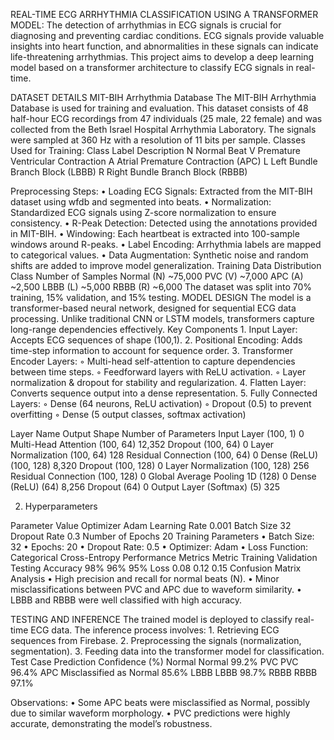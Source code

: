 REAL-TIME ECG ARRHYTHMIA CLASSIFICATION USING A TRANSFORMER MODEL:
The detection of arrhythmias in ECG signals is crucial for diagnosing and preventing cardiac conditions. ECG signals provide valuable insights into heart function, and abnormalities in these signals can indicate life-threatening arrhythmias. This project aims to develop a deep learning model based on a transformer architecture to classify ECG signals in real-time.

DATASET DETAILS
MIT-BIH Arrhythmia Database
The MIT-BIH Arrhythmia Database is used for training and evaluation. This dataset consists of 48 half-hour ECG recordings from 47 individuals (25 male, 22 female) and was collected from the Beth Israel Hospital Arrhythmia Laboratory. The signals were sampled at 360 Hz with a resolution of 11 bits per sample.
Classes Used for Training:
Class Label
Description
N
Normal Beat
V
Premature Ventricular Contraction
A
Atrial Premature Contraction (APC)
L
Left Bundle Branch Block (LBBB)
R
Right Bundle Branch Block (RBBB)

Preprocessing Steps:
    • Loading ECG Signals: Extracted from the MIT-BIH dataset using wfdb and segmented into beats.
    • Normalization: Standardized ECG signals using Z-score normalization to ensure consistency.
    • R-Peak Detection: Detected using the annotations provided in MIT-BIH.
    • Windowing: Each heartbeat is extracted into 100-sample windows around R-peaks.
    • Label Encoding: Arrhythmia labels are mapped to categorical values.
    • Data Augmentation: Synthetic noise and random shifts are added to improve model generalization.
Training Data Distribution
Class
Number of Samples
Normal (N)
~75,000
PVC (V)
~7,000
APC (A)
~2,500
LBBB (L)
~5,000
RBBB (R)
~6,000
The dataset was split into 70% training, 15% validation, and 15% testing.
MODEL DESIGN
The model is a transformer-based neural network, designed for sequential ECG data processing. Unlike traditional CNN or LSTM models, transformers capture long-range dependencies effectively.
Key Components
    1. Input Layer: Accepts ECG sequences of shape (100,1).
    2. Positional Encoding: Adds time-step information to account for sequence order.
    3. Transformer Encoder Layers:
        ◦ Multi-head self-attention to capture dependencies between time steps.
        ◦ Feedforward layers with ReLU activation.
        ◦ Layer normalization & dropout for stability and regularization.
    4. Flatten Layer: Converts sequence output into a dense representation.
    5. Fully Connected Layers:
        ◦ Dense (64 neurons, ReLU activation)
        ◦ Dropout (0.5) to prevent overfitting
        ◦ Dense (5 output classes, softmax activation)

Layer Name
Output Shape
Number of Parameters
Input Layer
(100, 1)
0
Multi-Head Attention
(100, 64)
12,352
Dropout
(100, 64)
0
Layer Normalization
(100, 64)
128
Residual Connection
(100, 64)
0
Dense (ReLU)
(100, 128)
8,320
Dropout
(100, 128)
0
Layer Normalization
(100, 128)
256
Residual Connection
(100, 128)
0
Global Average Pooling 1D
(128)
0
Dense (ReLU)
(64)
8,256
Dropout
(64)
0
Output Layer (Softmax)
(5)
325

2. Hyperparameters

Parameter
Value
Optimizer
Adam
Learning Rate
0.001
Batch Size
32
Dropout Rate
0.3
Number of Epochs
20
Training Parameters
    • Batch Size: 32
    • Epochs: 20
    • Dropout Rate: 0.5
    • Optimizer: Adam
    • Loss Function: Categorical Cross-Entropy
Performance Metrics
Metric
Training
Validation
Testing
Accuracy
98%
96%
95%
Loss
0.08
0.12
0.15
Confusion Matrix Analysis
    • High precision and recall for normal beats (N).
    • Minor misclassifications between PVC and APC due to waveform similarity.
    • LBBB and RBBB were well classified with high accuracy.

TESTING AND INFERENCE
The trained model is deployed to classify real-time ECG data. The inference process involves:
    1. Retrieving ECG sequences from Firebase.
    2. Preprocessing the signals (normalization, segmentation).
    3. Feeding data into the transformer model for classification.
Test Case
Prediction
Confidence (%)
Normal
Normal
99.2%
PVC
PVC
96.4%
APC
Misclassified as Normal
85.6%
LBBB
LBBB
98.7%
RBBB
RBBB
97.1%

Observations:
    • Some APC beats were misclassified as Normal, possibly due to similar waveform morphology.
    • PVC predictions were highly accurate, demonstrating the model’s robustness.


